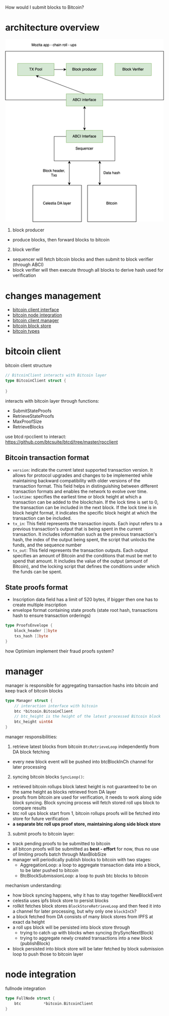 How would I submit blocks to Bitcoin?

# architecture overview

![](./figures/mozita_arch_overview.drawio.png)

1. block producer
* produce blocks, then forward blocks to bitcoin

2. block verifier
* sequencer will fetch bitcoin blocks and then submit to block verifier (through ABCI)
* block verifier will then execute through all blocks to derive hash used for verification

# changes management
- [bitcoin client interface](../../da/bitcoin/bitcoin.go)
- [bitcoin node integration](../../node/bitcoin.go)
- [bitcoin client manager](../../block/manager.go)
- [bitcoin block store](../../block/bitcoin.go)
- [bitcoin types](../../proto/bitcoin/bitcoin.proto)

# bitcoin client
bitcoin client structure
```go
// BitcoinClient interacts with Bitcoin layer
type BitcoinClient struct {

}
```

interacts with bitcoin layer through functions:
* SubmitStateProofs
* RetrieveStateProofs
* MaxProofSize
* RetrieveBlocks

use btcd rpcclient to interact: https://github.com/btcsuite/btcd/tree/master/rpcclient

## Bitcoin transaction format
* `version`: indicate the current latest supported transaction version. It allows for protocol upgrades and changes to be implemented while maintaining backward compatibility with older versions of the transaction format. This field helps in distinguishing between different transaction formats and enables the network to evolve over time.
* `locktime`: specifies the earliest time or block height at which a transaction can be added to the blockchain. If the lock time is set to 0, the transaction can be included in the next block. If the lock time is in block height format, it indicates the specific block height at which the transaction can be included.
* `tx_in`: This field represents the transaction inputs. Each input refers to a previous transaction's output that is being spent in the current transaction. It includes information such as the previous transaction's hash, the index of the output being spent, the script that unlocks the funds, and the sequence number
* `tx_out`: This field represents the transaction outputs. Each output specifies an amount of Bitcoin and the conditions that must be met to spend that amount. It includes the value of the output (amount of Bitcoin), and the locking script that defines the conditions under which the funds can be spent.

## State proofs format
* Inscription data field has a limit of 520 bytes, if bigger then one has to create multiple inscription
* envelope format containing state proofs (state root hash, transactions hash to ensure transaction orderings)

```go
type ProofsEnvelope {
    block_header []byte
    txs_hash []byte
}
```

how Optimism implement their fraud proofs system?

# manager
manager is responsible for aggregating transaction hashs into bitcoin and keep track of bitcoin blocks

```go
type Manager struct {
    // interaction interface with bitcoin
    btc *bitcoin.BitcoinClient
	// btc_height is the height of the latest processed Bitcoin block
	btc_height uint64
}
```

manager responsibilities:
1. retrieve latest blocks from bitcoin `BtcRetrieveLoop` independently from DA block fetching
* every new block event will be pushed into btcBlockInCh channel for later processing

2. syncing bitcoin blocks `SyncLoop()`:
* retrieved bitcoin rollups block latest height is not guaranteed to be on the same height as blocks retrieved from DA layer
* proofs from bitcoin are used for verification, it needs to work along side block syncing. Block syncing process will fetch stored roll ups block to compare results
* btc roll ups block start from 1, bitcoin rollups proofs will be fetched into store for future verification
* **a separate btc roll ups proof store, maintaining along side block store**

3. submit proofs to bitcoin layer:
* track pending proofs to be submitted to bitcoin
* all bitcon proofs will be submitted as **best - effort** for now, thus no use of limiting proofs batch through MaxBlobSize
* manager will periodically publish blocks to bitcoin with two stages:
  * AggregationLoop: a loop to aggregate transaction data into a block, to be later pushed to bitcoin
  * BtcBlockSubmissionLoop: a loop to push btc blocks to bitcoin

mechanism understanding:
* how block syncing happens, why it has to stay together NewBlockEvent
* celestia uses ipfs block store to persist blocks
* rollkit fetches block stores `BlockStoreRetrieveLoop` and then feed it into a channel for later processing, but why only one `blockInCh`? 
* a block fetched from DA consists of many block stores from IPFS at exact da height
* a roll ups block will be persisted into block store through 
  * trying to catch up with blocks when syncing (trySyncNextBlock)
  * trying to aggregate newly created transactions into a new block (publishBlock)
* block persisted into block store will be later fetched by block submission loop to push those to bitcoin layer

# node integration
fullnode integration

```go
type FullNode struct {
    btc          *bitcoin.BitcoinClient
}
```